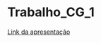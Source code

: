 # Trabalho_CG_1

[Link da apresentação](https://www.canva.com/design/DAGSckQA9Ig/WPvMwbwuSupakNR7X3f4hw/edit?utm_content=DAGSckQA9Ig&utm_campaign=designshare&utm_medium=link2&utm_source=sharebutton)
